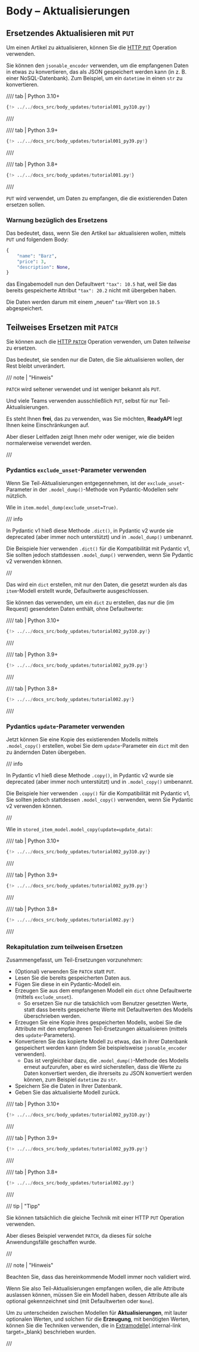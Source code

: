 # Body – Aktualisierungen

## Ersetzendes Aktualisieren mit `PUT`

Um einen Artikel zu aktualisieren, können Sie die <a href="https://developer.mozilla.org/en-US/docs/Web/HTTP/Methods/PUT" class="external-link" target="_blank">HTTP `PUT`</a> Operation verwenden.

Sie können den `jsonable_encoder` verwenden, um die empfangenen Daten in etwas zu konvertieren, das als JSON gespeichert werden kann (in z. B. einer NoSQL-Datenbank). Zum Beispiel, um ein `datetime` in einen `str` zu konvertieren.

//// tab | Python 3.10+

```Python hl_lines="28-33"
{!> ../../docs_src/body_updates/tutorial001_py310.py!}
```

////

//// tab | Python 3.9+

```Python hl_lines="30-35"
{!> ../../docs_src/body_updates/tutorial001_py39.py!}
```

////

//// tab | Python 3.8+

```Python hl_lines="30-35"
{!> ../../docs_src/body_updates/tutorial001.py!}
```

////

`PUT` wird verwendet, um Daten zu empfangen, die die existierenden Daten ersetzen sollen.

### Warnung bezüglich des Ersetzens

Das bedeutet, dass, wenn Sie den Artikel `bar` aktualisieren wollen, mittels `PUT` und folgendem Body:

```Python
{
    "name": "Barz",
    "price": 3,
    "description": None,
}
```

das Eingabemodell nun den Defaultwert `"tax": 10.5` hat, weil Sie das bereits gespeicherte Attribut `"tax": 20.2` nicht mit übergeben haben.

Die Daten werden darum mit einem „neuen“ `tax`-Wert von `10.5` abgespeichert.

## Teilweises Ersetzen mit `PATCH`

Sie können auch die <a href="https://developer.mozilla.org/en-US/docs/Web/HTTP/Methods/PATCH" class="external-link" target="_blank">HTTP `PATCH`</a> Operation verwenden, um Daten *teilweise* zu ersetzen.

Das bedeutet, sie senden nur die Daten, die Sie aktualisieren wollen, der Rest bleibt unverändert.

/// note | "Hinweis"

`PATCH` wird seltener verwendet und ist weniger bekannt als `PUT`.

Und viele Teams verwenden ausschließlich `PUT`, selbst für nur Teil-Aktualisierungen.

Es steht Ihnen **frei**, das zu verwenden, was Sie möchten, **ReadyAPI** legt Ihnen keine Einschränkungen auf.

Aber dieser Leitfaden zeigt Ihnen mehr oder weniger, wie die beiden normalerweise verwendet werden.

///

### Pydantics `exclude_unset`-Parameter verwenden

Wenn Sie Teil-Aktualisierungen entgegennehmen, ist der `exclude_unset`-Parameter in der `.model_dump()`-Methode von Pydantic-Modellen sehr nützlich.

Wie in `item.model_dump(exclude_unset=True)`.

/// info

In Pydantic v1 hieß diese Methode `.dict()`, in Pydantic v2 wurde sie deprecated (aber immer noch unterstützt) und in `.model_dump()` umbenannt.

Die Beispiele hier verwenden `.dict()` für die Kompatibilität mit Pydantic v1, Sie sollten jedoch stattdessen `.model_dump()` verwenden, wenn Sie Pydantic v2 verwenden können.

///

Das wird ein `dict` erstellen, mit nur den Daten, die gesetzt wurden als das `item`-Modell erstellt wurde, Defaultwerte ausgeschlossen.

Sie können das verwenden, um ein `dict` zu erstellen, das nur die (im Request) gesendeten Daten enthält, ohne Defaultwerte:

//// tab | Python 3.10+

```Python hl_lines="32"
{!> ../../docs_src/body_updates/tutorial002_py310.py!}
```

////

//// tab | Python 3.9+

```Python hl_lines="34"
{!> ../../docs_src/body_updates/tutorial002_py39.py!}
```

////

//// tab | Python 3.8+

```Python hl_lines="34"
{!> ../../docs_src/body_updates/tutorial002.py!}
```

////

### Pydantics `update`-Parameter verwenden

Jetzt können Sie eine Kopie des existierenden Modells mittels `.model_copy()` erstellen, wobei Sie dem `update`-Parameter ein `dict` mit den zu ändernden Daten übergeben.

/// info

In Pydantic v1 hieß diese Methode `.copy()`, in Pydantic v2 wurde sie deprecated (aber immer noch unterstützt) und in `.model_copy()` umbenannt.

Die Beispiele hier verwenden `.copy()` für die Kompatibilität mit Pydantic v1, Sie sollten jedoch stattdessen `.model_copy()` verwenden, wenn Sie Pydantic v2 verwenden können.

///

Wie in `stored_item_model.model_copy(update=update_data)`:

//// tab | Python 3.10+

```Python hl_lines="33"
{!> ../../docs_src/body_updates/tutorial002_py310.py!}
```

////

//// tab | Python 3.9+

```Python hl_lines="35"
{!> ../../docs_src/body_updates/tutorial002_py39.py!}
```

////

//// tab | Python 3.8+

```Python hl_lines="35"
{!> ../../docs_src/body_updates/tutorial002.py!}
```

////

### Rekapitulation zum teilweisen Ersetzen

Zusammengefasst, um Teil-Ersetzungen vorzunehmen:

* (Optional) verwenden Sie `PATCH` statt `PUT`.
* Lesen Sie die bereits gespeicherten Daten aus.
* Fügen Sie diese in ein Pydantic-Modell ein.
* Erzeugen Sie aus dem empfangenen Modell ein `dict` ohne Defaultwerte (mittels `exclude_unset`).
    * So ersetzen Sie nur die tatsächlich vom Benutzer gesetzten Werte, statt dass bereits gespeicherte Werte mit Defaultwerten des Modells überschrieben werden.
* Erzeugen Sie eine Kopie ihres gespeicherten Modells, wobei Sie die Attribute mit den empfangenen Teil-Ersetzungen aktualisieren (mittels des `update`-Parameters).
* Konvertieren Sie das kopierte Modell zu etwas, das in ihrer Datenbank gespeichert werden kann (indem Sie beispielsweise `jsonable_encoder` verwenden).
    * Das ist vergleichbar dazu, die `.model_dump()`-Methode des Modells erneut aufzurufen, aber es wird sicherstellen, dass die Werte zu Daten konvertiert werden, die ihrerseits zu JSON konvertiert werden können, zum Beispiel `datetime` zu `str`.
* Speichern Sie die Daten in Ihrer Datenbank.
* Geben Sie das aktualisierte Modell zurück.

//// tab | Python 3.10+

```Python hl_lines="28-35"
{!> ../../docs_src/body_updates/tutorial002_py310.py!}
```

////

//// tab | Python 3.9+

```Python hl_lines="30-37"
{!> ../../docs_src/body_updates/tutorial002_py39.py!}
```

////

//// tab | Python 3.8+

```Python hl_lines="30-37"
{!> ../../docs_src/body_updates/tutorial002.py!}
```

////

/// tip | "Tipp"

Sie können tatsächlich die gleiche Technik mit einer HTTP `PUT` Operation verwenden.

Aber dieses Beispiel verwendet `PATCH`, da dieses für solche Anwendungsfälle geschaffen wurde.

///

/// note | "Hinweis"

Beachten Sie, dass das hereinkommende Modell immer noch validiert wird.

Wenn Sie also Teil-Aktualisierungen empfangen wollen, die alle Attribute auslassen können, müssen Sie ein Modell haben, dessen Attribute alle als optional gekennzeichnet sind (mit Defaultwerten oder `None`).

Um zu unterscheiden zwischen Modellen für **Aktualisierungen**, mit lauter optionalen Werten, und solchen für die **Erzeugung**, mit benötigten Werten, können Sie die Techniken verwenden, die in [Extramodelle](extra-models.md){.internal-link target=_blank} beschrieben wurden.

///
